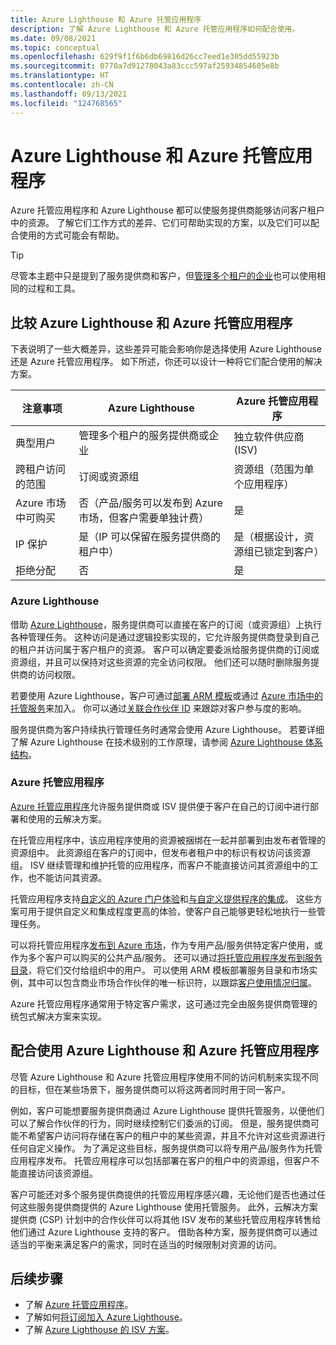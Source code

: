 ```yaml
---
title: Azure Lighthouse 和 Azure 托管应用程序
description: 了解 Azure Lighthouse 和 Azure 托管应用程序如何配合使用。
ms.date: 09/08/2021
ms.topic: conceptual
ms.openlocfilehash: 629f9f1f6b6db69816d26cc7eed1e305dd55923b
ms.sourcegitcommit: 0770a7d91278043a83ccc597af25934854605e8b
ms.translationtype: HT
ms.contentlocale: zh-CN
ms.lasthandoff: 09/13/2021
ms.locfileid: "124768565"
---
```

# <a name="azure-lighthouse-and-azure-managed-applications"></a>Azure Lighthouse 和 Azure 托管应用程序

Azure 托管应用程序和 Azure Lighthouse 都可以使服务提供商能够访问客户租户中的资源。 了解它们工作方式的差异、它们可帮助实现的方案，以及它们可以配合使用的方式可能会有帮助。

> [!TIP]
> 尽管本主题中只是提到了服务提供商和客户，但[管理多个租户的企业](enterprise.md)也可以使用相同的过程和工具。

## <a name="comparing-azure-lighthouse-and-azure-managed-applications"></a>比较 Azure Lighthouse 和 Azure 托管应用程序

下表说明了一些大概差异，这些差异可能会影响你是选择使用 Azure Lighthouse 还是 Azure 托管应用程序。 如下所述，你还可以设计一种将它们配合使用的解决方案。

|注意事项  |Azure Lighthouse  |Azure 托管应用程序  |
|---------|---------|---------|
|典型用户     |管理多个租户的服务提供商或企业         |独立软件供应商 (ISV)         |
|跨租户访问的范围     |订阅或资源组         |资源组（范围为单个应用程序）         |
|Azure 市场中可购买     |否（产品/服务可以发布到 Azure 市场，但客户需要单独计费）        |是         |
|IP 保护     |是（IP 可以保留在服务提供商的租户中）        |是（根据设计，资源组已锁定到客户）         |
|拒绝分配     |否         |是        |

### <a name="azure-lighthouse"></a>Azure Lighthouse

借助 [Azure Lighthouse](../overview.md)，服务提供商可以直接在客户的订阅（或资源组）上执行各种管理任务。 这种访问是通过逻辑投影实现的，它允许服务提供商登录到自己的租户并访问属于客户租户的资源。 客户可以确定要委派给服务提供商的订阅或资源组，并且可以保持对这些资源的完全访问权限。 他们还可以随时删除服务提供商的访问权限。

若要使用 Azure Lighthouse，客户可通过[部署 ARM 模板](../how-to/onboard-customer.md)或通过 [Azure 市场中的托管服务](managed-services-offers.md)来加入。 你可以通过[关联合作伙伴 ID](../how-to/partner-earned-credit.md) 来跟踪对客户参与度的影响。

服务提供商为客户持续执行管理任务时通常会使用 Azure Lighthouse。 若要详细了解 Azure Lighthouse 在技术级别的工作原理，请参阅 [Azure Lighthouse 体系结构](architecture.md)。

### <a name="azure-managed-applications"></a>Azure 托管应用程序

[Azure 托管应用程序](../../azure-resource-manager/managed-applications/overview.md)允许服务提供商或 ISV 提供便于客户在自己的订阅中进行部署和使用的云解决方案。

在托管应用程序中，该应用程序使用的资源被捆绑在一起并部署到由发布者管理的资源组中。 此资源组在客户的订阅中，但发布者租户中的标识有权访问该资源组。 ISV 继续管理和维护托管的应用程序，而客户不能直接访问其资源组中的工作，也不能访问其资源。

托管应用程序支持[自定义的 Azure 门户体验](../../azure-resource-manager/managed-applications/concepts-view-definition.md)和[与自定义提供程序的集成](../../azure-resource-manager/managed-applications/tutorial-create-managed-app-with-custom-provider.md)。 这些方案可用于提供自定义和集成程度更高的体验，使客户自己能够更轻松地执行一些管理任务。

可以将托管应用程序[发布到 Azure 市场](../../marketplace/azure-app-offer-setup.md)，作为专用产品/服务供特定客户使用，或作为多个客户可以购买的公共产品/服务。 还可以通过[将托管应用程序发布到服务目录](../../azure-resource-manager/managed-applications/publish-service-catalog-app.md)，将它们交付给组织中的用户。 可以使用 ARM 模板部署服务目录和市场实例，其中可以包含商业市场合作伙伴的唯一标识符，以跟踪[客户使用情况归属](../../marketplace/azure-partner-customer-usage-attribution.md)。

Azure 托管应用程序通常用于特定客户需求，这可通过完全由服务提供商管理的统包式解决方案来实现。

## <a name="using-azure-lighthouse-and-azure-managed-applications-together"></a>配合使用 Azure Lighthouse 和 Azure 托管应用程序

尽管 Azure Lighthouse 和 Azure 托管应用程序使用不同的访问机制来实现不同的目标，但在某些场景下，服务提供商可以将这两者同时用于同一客户。

例如，客户可能想要服务提供商通过 Azure Lighthouse 提供托管服务，以便他们可以了解合作伙伴的行为，同时继续控制它们委派的订阅。 但是，服务提供商可能不希望客户访问将存储在客户的租户中的某些资源，并且不允许对这些资源进行任何自定义操作。 为了满足这些目标，服务提供商可以将专用产品/服务作为托管应用程序发布。 托管应用程序可以包括部署在客户的租户中的资源组，但客户不能直接访问该资源组。

客户可能还对多个服务提供商提供的托管应用程序感兴趣，无论他们是否也通过任何这些服务提供商提供的 Azure Lighthouse 使用托管服务。 此外，云解决方案提供商 (CSP) 计划中的合作伙伴可以将其他 ISV 发布的某些托管应用程序转售给他们通过 Azure Lighthouse 支持的客户。 借助各种方案，服务提供商可以通过适当的平衡来满足客户的需求，同时在适当的时候限制对资源的访问。

## <a name="next-steps"></a>后续步骤

- 了解 [Azure 托管应用程序](../../azure-resource-manager/managed-applications/overview.md)。
- 了解如何[将订阅加入 Azure Lighthouse](../how-to/onboard-customer.md)。
- 了解 [Azure Lighthouse 的 ISV 方案](isv-scenarios.md)。